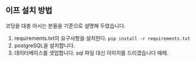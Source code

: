 ## 이프 설치 방법

코딩을 대충 아시는 분들을 기준으로 설명해 두었습니다.

1. requirements.txt의 요구사항을 설치한다. `pip install -r requirements.txt`
2. postgreSQL을 설치합니다.
3. 데이터베이스를 셋업합니다. sql 파일 대신 이미지를 드리겠습니다 에헤.
